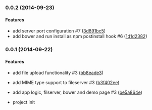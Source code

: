 <a name="0.0.2"></a>
### 0.0.2 (2014-09-23)


#### Features

* add server port configuration #7 ([3d891bc5](git@github.com:martinjezek/node-fileuploader/commit/3d891bc57313961b29a10af3e16f231ead3e5487))
* add bower and run install as npm postinstall hook #6 ([1d1d2382](git@github.com:martinjezek/node-fileuploader/commit/1d1d2382863fe10e220956ec1d1583452fc89248))


<a name="0.0.1"></a>
### 0.0.1 (2014-09-22)


#### Features

* add file upload functionality #3 ([bb8eade3](git@github.com:martinjezek/node-fileuploader/commit/bb8eade339c2a129e664a076050198aaea8fda69))
* add MIME type support to fileserver #3 ([b3f402ee](git@github.com:martinjezek/node-fileuploader/commit/b3f402ee744186ae7d9eba8faba102fe9c245563))
* add app logic, filserver, bower and demo page #3 ([be5a864e](git@github.com:martinjezek/node-fileuploader/commit/be5a864e8bf0df97f104fa07e25f6a758cfe3adb))


* project init

